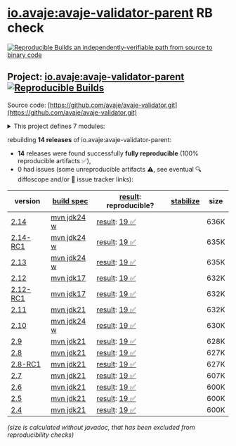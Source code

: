 [io.avaje:avaje-validator-parent](https://central.sonatype.com/artifact/io.avaje/avaje-validator-parent/versions) RB check
=======

[![Reproducible Builds](https://reproducible-builds.org/images/logos/rb.svg) an independently-verifiable path from source to binary code](https://reproducible-builds.org/)

## Project: [io.avaje:avaje-validator-parent](https://central.sonatype.com/artifact/io.avaje/avaje-validator-parent/versions) [![Reproducible Builds](https://img.shields.io/endpoint?url=https://raw.githubusercontent.com/jvm-repo-rebuild/reproducible-central/master/content/io/avaje/validator/badge.json)](https://github.com/jvm-repo-rebuild/reproducible-central/blob/master/content/io/avaje/validator/README.md)

Source code: [https://github.com/avaje/avaje-validator.git](https://github.com/avaje/avaje-validator.git)

<details><summary>This project defines 7 modules:</summary>

* [io.avaje:avaje-validator](https://central.sonatype.com/artifact/io.avaje/avaje-validator/overview)
* [io.avaje:avaje-validator-constraints](https://central.sonatype.com/artifact/io.avaje/avaje-validator-constraints/overview)
* [io.avaje:avaje-validator-generator](https://central.sonatype.com/artifact/io.avaje/avaje-validator-generator/overview)
* [io.avaje:avaje-validator-http-plugin](https://central.sonatype.com/artifact/io.avaje/avaje-validator-http-plugin/overview)
* [io.avaje:avaje-validator-inject-plugin](https://central.sonatype.com/artifact/io.avaje/avaje-validator-inject-plugin/overview)
* [io.avaje:avaje-validator-parent](https://central.sonatype.com/artifact/io.avaje/avaje-validator-parent/overview)
* [io.avaje:avaje-validator-spring-starter](https://central.sonatype.com/artifact/io.avaje/avaje-validator-spring-starter/overview)
</details>

rebuilding **14 releases** of io.avaje:avaje-validator-parent:
- **14** releases were found successfully **fully reproducible** (100% reproducible artifacts :white_check_mark:),
- 0 had issues (some unreproducible artifacts :warning:, see eventual :mag: diffoscope and/or :memo: issue tracker links):

| version | [build spec](/BUILDSPEC.md) | [result](https://reproducible-builds.org/docs/jvm/): reproducible? | [stabilize](https://github.com/google/oss-rebuild/blob/main/cmd/stabilize/README.md) | size |
| -- | --------- | ------ | ------ | -- |
| [2.14](https://central.sonatype.com/artifact/io.avaje/avaje-validator-parent/2.14/pom) | [mvn jdk24 w](avaje-validator-2.14.buildspec) | [result](avaje-validator-parent-2.14.buildinfo): [19 :white_check_mark: ](avaje-validator-parent-2.14.buildcompare) | | 636K |
| [2.14-RC1](https://central.sonatype.com/artifact/io.avaje/avaje-validator-parent/2.14-RC1/pom) | [mvn jdk24 w](avaje-validator-2.14-RC1.buildspec) | [result](avaje-validator-parent-2.14-RC1.buildinfo): [19 :white_check_mark: ](avaje-validator-parent-2.14-RC1.buildcompare) | | 635K |
| [2.13](https://central.sonatype.com/artifact/io.avaje/avaje-validator-parent/2.13/pom) | [mvn jdk24 w](avaje-validator-2.13.buildspec) | [result](avaje-validator-parent-2.13.buildinfo): [19 :white_check_mark: ](avaje-validator-parent-2.13.buildcompare) | | 635K |
| [2.12](https://central.sonatype.com/artifact/io.avaje/avaje-validator-parent/2.12/pom) | [mvn jdk17](avaje-validator-2.12.buildspec) | [result](avaje-validator-parent-2.12.buildinfo): [19 :white_check_mark: ](avaje-validator-parent-2.12.buildcompare) | | 632K |
| [2.12-RC1](https://central.sonatype.com/artifact/io.avaje/avaje-validator-parent/2.12-RC1/pom) | [mvn jdk17](avaje-validator-2.12-RC1.buildspec) | [result](avaje-validator-parent-2.12-RC1.buildinfo): [19 :white_check_mark: ](avaje-validator-parent-2.12-RC1.buildcompare) | | 632K |
| [2.11](https://central.sonatype.com/artifact/io.avaje/avaje-validator-parent/2.11/pom) | [mvn jdk21](avaje-validator-2.11.buildspec) | [result](avaje-validator-parent-2.11.buildinfo): [19 :white_check_mark: ](avaje-validator-parent-2.11.buildcompare) | | 632K |
| [2.10](https://central.sonatype.com/artifact/io.avaje/avaje-validator-parent/2.10/pom) | [mvn jdk24 w](avaje-validator-2.10.buildspec) | [result](avaje-validator-parent-2.10.buildinfo): [19 :white_check_mark: ](avaje-validator-parent-2.10.buildcompare) | | 630K |
| [2.9](https://central.sonatype.com/artifact/io.avaje/avaje-validator-parent/2.9/pom) | [mvn jdk21](avaje-validator-2.9.buildspec) | [result](avaje-validator-parent-2.9.buildinfo): [19 :white_check_mark: ](avaje-validator-parent-2.9.buildcompare) | | 628K |
| [2.8](https://central.sonatype.com/artifact/io.avaje/avaje-validator-parent/2.8/pom) | [mvn jdk21](avaje-validator-2.8.buildspec) | [result](avaje-validator-parent-2.8.buildinfo): [19 :white_check_mark: ](avaje-validator-parent-2.8.buildcompare) | | 627K |
| [2.8-RC1](https://central.sonatype.com/artifact/io.avaje/avaje-validator-parent/2.8-RC1/pom) | [mvn jdk21](avaje-validator-2.8-RC1.buildspec) | [result](avaje-validator-parent-2.8-RC1.buildinfo): [19 :white_check_mark: ](avaje-validator-parent-2.8-RC1.buildcompare) | | 627K |
| [2.7](https://central.sonatype.com/artifact/io.avaje/avaje-validator-parent/2.7/pom) | [mvn jdk21](avaje-validator-2.7.buildspec) | [result](avaje-validator-parent-2.7.buildinfo): [19 :white_check_mark: ](avaje-validator-parent-2.7.buildcompare) | | 607K |
| [2.6](https://central.sonatype.com/artifact/io.avaje/avaje-validator-parent/2.6/pom) | [mvn jdk21](avaje-validator-2.6.buildspec) | [result](avaje-validator-parent-2.6.buildinfo): [19 :white_check_mark: ](avaje-validator-parent-2.6.buildcompare) | | 600K |
| [2.5](https://central.sonatype.com/artifact/io.avaje/avaje-validator-parent/2.5/pom) | [mvn jdk21](avaje-validator-2.5.buildspec) | [result](avaje-validator-parent-2.5.buildinfo): [19 :white_check_mark: ](avaje-validator-parent-2.5.buildcompare) | | 600K |
| [2.4](https://central.sonatype.com/artifact/io.avaje/avaje-validator-parent/2.4/pom) | [mvn jdk21](avaje-validator-2.4.buildspec) | [result](avaje-validator-parent-2.4.buildinfo): [19 :white_check_mark: ](avaje-validator-parent-2.4.buildcompare) | | 600K |

<i>(size is calculated without javadoc, that has been excluded from reproducibility checks)</i>
